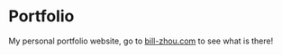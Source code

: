 # Portfolio
My personal portfolio website, go to [bill-zhou.com](http://bill-zhou.com) to see what is there!
